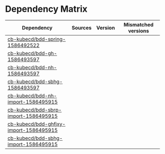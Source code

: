 # Dependency Matrix

Dependency | Sources | Version | Mismatched versions
---------- | ------- | ------- | -------------------
[cb-kubecd/bdd-spring-1586492522](https://github.com/cb-kubecd/bdd-spring-1586492522.git) |  | []() | 
[cb-kubecd/bdd-gh-1586493597](https://github.com/cb-kubecd/bdd-gh-1586493597.git) |  | []() | 
[cb-kubecd/bdd-nh-1586493597](https://github.com/cb-kubecd/bdd-nh-1586493597.git) |  | []() | 
[cb-kubecd/bdd-sbhg-1586493597](https://github.com/cb-kubecd/bdd-sbhg-1586493597.git) |  | []() | 
[cb-kubecd/bdd-nh-import-1586495915](https://github.com/cb-kubecd/bdd-nh-import-1586495915.git) |  | []() | 
[cb-kubecd/bdd-sbrp-import-1586495915](https://github.com/cb-kubecd/bdd-sbrp-import-1586495915.git) |  | []() | 
[cb-kubecd/bdd-ghfjxy-import-1586495915](https://github.com/cb-kubecd/bdd-ghfjxy-import-1586495915.git) |  | []() | 
[cb-kubecd/bdd-sbhg-import-1586495915](https://github.com/cb-kubecd/bdd-sbhg-import-1586495915.git) |  | []() | 
